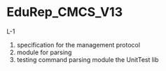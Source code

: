 # EduRep_CMCS_V13
L-1
1. specification for the management protocol
2. module for parsing
3. testing command parsing module the UnitTest lib

<!---
comment
--->
